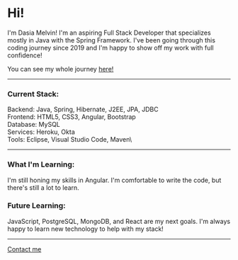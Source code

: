 # Hi!

I'm Dasia Melvin! I'm an aspiring Full Stack Developer that specializes mostly in Java with the Spring Framework.
I've been going through this coding journey since 2019 and I'm happy to show off my work with full confidence!

You can see my whole journey [here!](https://deymonet-blog-site.herokuapp.com)

---
### Current Stack:

Backend: Java, Spring, Hibernate, J2EE, JPA, JDBC\
Frontend: HTML5, CSS3, Angular, Bootstrap\
Database: MySQL\
Services: Heroku, Okta\
Tools: Eclipse, Visual Studio Code, Maven\

---
### What I'm Learning:

I'm still honing my skills in Angular. I'm comfortable to write the code, but there's still a lot to learn.

### Future Learning:

JavaScript, PostgreSQL, MongoDB, and React are my next goals. I'm always happy to learn new technology to help with my stack!

---

[Contact me](mailto:dasia.monet98@outlook.com)


<!---
DeyMonet/DeyMonet is a ✨ special ✨ repository because its `README.md` (this file) appears on your GitHub profile.
You can click the Preview link to take a look at your changes.
--->
